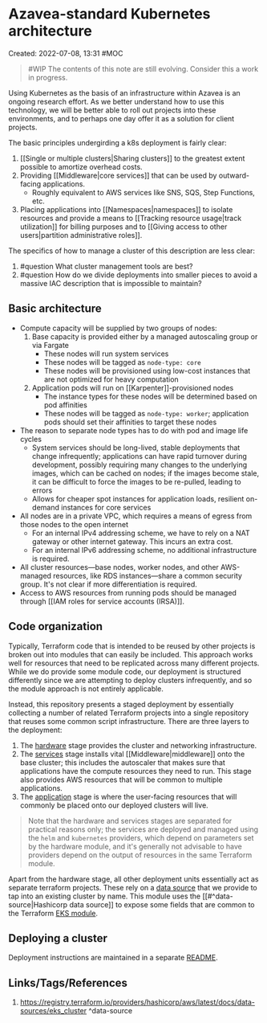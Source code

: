 # Azavea-standard Kubernetes architecture
Created: 2022-07-08, 13:31
#MOC 

> #WIP The contents of this note are still evolving.  Consider this a work in progress.

Using Kubernetes as the basis of an infrastructure within Azavea is an ongoing research effort.  As we better understand how to use this technology, we will be better able to roll out projects into these environments, and to perhaps one day offer it as a solution for client projects.

The basic principles undergirding a k8s deployment is fairly clear:
1. [[Single or multiple clusters|Sharing clusters]] to the greatest extent possible to amortize overhead costs.
2. Providing [[Middleware|core services]] that can be used by outward-facing applications.
	- Roughly equivalent to AWS services like SNS, SQS, Step Functions, etc.
3. Placing applications into [[Namespaces|namespaces]] to isolate resources and provide a means to [[Tracking resource usage|track utilization]] for billing purposes and to [[Giving access to other users|partition administrative roles]].

The specifics of how to manage a cluster of this description are less clear:
1. #question What cluster management tools are best?
2. #question How do we divide deployments into smaller pieces to avoid a massive IAC description that is impossible to maintain?

## Basic architecture
- Compute capacity will be supplied by two groups of nodes:
	1. Base capacity is provided either by a managed autoscaling group or via Fargate
		- These nodes will run system services
		- These nodes will be tagged as `node-type: core`
		- These nodes will be provisioned using low-cost instances that are not optimized for heavy computation
	2. Application pods will run on [[Karpenter]]-provisioned nodes
		- The instance types for these nodes will be determined based on pod affinities
		- These nodes will be tagged as `node-type: worker`; application pods should set their affinities to target these nodes
- The reason to separate node types has to do with pod and image life cycles
	- System services should be long-lived, stable deployments that change infrequently; applications can have rapid turnover during development, possibly requiring many changes to the underlying images, which can be cached on nodes; if the images become stale, it can be difficult to force the images to be re-pulled, leading to errors
	- Allows for cheaper spot instances for application loads, resilient on-demand instances for core services
- All nodes are in a private VPC, which requires a means of egress from those nodes to the open internet
	- For an internal IPv4 addressing scheme, we have to rely on a NAT gateway or other internet gateway.  This incurs an extra cost.
	- For an internal IPv6 addressing scheme, no additional infrastructure is required.
- All cluster resources—base nodes, worker nodes, and other AWS-managed resources, like RDS instances—share a common security group.  It's not clear if more differentiation is required.
- Access to AWS resources from running pods should be managed through [[IAM roles for service accounts (IRSA)]].

## Code organization
Typically, Terraform code that is intended to be reused by other projects is broken out into modules that can easily be included.  This approach works well for resources that need to be replicated across many different projects.  While we do provide some module code, our deployment is structured differently since we are attempting to deploy clusters infrequently, and so the module approach is not entirely applicable.

Instead, this repository presents a staged deployment by essentially collecting a number of related Terraform projects into a single repository that reuses some common script infrastructure.  There are three layers to the deployment:
1. The [hardware](https://github.com/azavea/kubernetes-deployment/tree/master/deployment/aws-terraform/0-hardware) stage provides the cluster and networking infrastructure.
2. The [services](https://github.com/azavea/kubernetes-deployment/tree/master/deployment/aws-terraform/1-services) stage installs vital [[Middleware|middleware]] onto the base cluster; this includes the autoscaler that makes sure that applications have the compute resources they need to run.  This stage also provides AWS resources that will be common to multiple applications.
3. The [application](https://github.com/azavea/kubernetes-deployment/tree/master/deployment/aws-terraform/application) stage is where the user-facing resources that will commonly be placed onto our deployed clusters will live.

> Note that the hardware and services stages are separated for practical reasons only; the services are deployed and managed using the `helm` and `kubernetes` providers, which depend on parameters set by the hardware module, and it's generally not advisable to have providers depend on the output of resources in the same Terraform module.

Apart from the hardware stage, all other deployment units essentially act as separate terraform projects.  These rely on a [data source](https://github.com/NASA-IMPACT/kubernetes-deployment/tree/master/modules/aws/cluster) that we provide to tap into an existing cluster by name.  This module uses the [[#^data-source|Hashicorp data source]] to expose some fields that are common to the Terraform [EKS module](https://registry.terraform.io/modules/terraform-aws-modules/eks/aws/latest).

## Deploying a cluster
Deployment instructions are maintained in a separate [README](https://github.com/azavea/kubernetes-deployment/tree/master/deployment/aws-terraform/README.md).

## Links/Tags/References
1. https://registry.terraform.io/providers/hashicorp/aws/latest/docs/data-sources/eks_cluster ^data-source